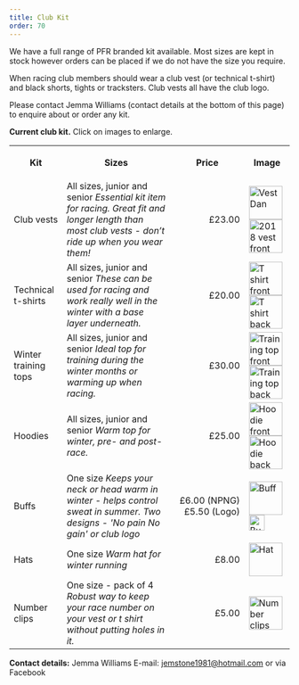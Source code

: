 ```yaml
---
title: Club Kit
order: 70
---
```

We have a full range of PFR branded kit available. Most sizes are kept in stock however orders can be placed if we do not have the size you require.

When racing club members should wear a club vest (or technical t-shirt) and black shorts, tights or tracksters. Club vests all have the club logo.

Please contact Jemma Williams (contact details at the bottom of this page) to enquire about or order any kit.

<strong>Current club kit.</strong>
 Click on images to enlarge.
<table>
<tbody>
<tr>
<th>Kit</th>
<th>Sizes</th>
<th>
<p align="center">Price</p>
</th>
<th>Image</th>
</tr>
<tr>
<td>Club vests</td>
<td>All sizes, junior and senior
<em>Essential kit item for racing. Great fit and longer length than most club vests - don’t ride up when you wear them!</em></td>
<td>
<p align="right">£23.00</p>
</td>
<td><a href="http://pfrac.co.uk/wp-content/uploads/2018/10/PFRAC-new-vest-Dan.jpg"><img class="alignnone size-full wp-image-34" src="http://pfrac.co.uk/wp-content/uploads/2018/10/PFRAC-new-vest-Dan.jpg" alt="Vest Dan" width="60" height="60"></a><a href="http://pfrac.co.uk/wp-content/uploads/2018/10/PFRAC-new-vest-front.jpg"><img class="alignnone size-full wp-image-34" src="http://pfrac.co.uk/wp-content/uploads/2018/10/PFRAC-new-vest-front.jpg" alt="2018 vest front" width="60" height="60"></a></td>
</tr>
<tr>
<td>Technical t-shirts</td>
<td>All sizes, junior and senior
<em>These can be used for racing and work really well in the winter with a base layer underneath.</em></td>
<td>
<p align="right">£20.00</p>
</td>
<td><a href="http://pfrac.co.uk/wp-content/uploads/2016/11/PFRAC-t-shirt-front.jpg"><img class="alignnone size-full wp-image-34" src="http://pfrac.co.uk/wp-content/uploads/2016/11/PFRAC-t-shirt-front.jpg" alt="T shirt front" width="60" height="60"></a><a href="http://pfrac.co.uk/wp-content/uploads/2016/11/PFRAC-t-shirt-back.jpg"><img class="alignnone size-full wp-image-34" src="http://pfrac.co.uk/wp-content/uploads/2016/11/PFRAC-t-shirt-back.jpg" alt="T shirt back" width="60" height="60"></a></td>
</tr>
<tr>
<td>Winter training tops</td>
<td>All sizes, junior and senior
<em>Ideal top for training during the winter months or warming up when racing.</em></td>
<td>
<p align="right">£30.00</p>
</td>
<td><a href="http://pfrac.co.uk/wp-content/uploads/2016/11/PFRAC-training-top-front.jpg"><img class="alignnone size-full wp-image-34" src="http://pfrac.co.uk/wp-content/uploads/2016/11/PFRAC-training-top-front.jpg" alt="Training top front" width="60" height="60"></a><a href="http://pfrac.co.uk/wp-content/uploads/2016/11/PFRAC-training-top-back.jpg"><img class="alignnone size-full wp-image-34" src="http://pfrac.co.uk/wp-content/uploads/2016/11/PFRAC-training-top-back.jpg" alt="Training top back" width="60" height="60"></a></td>
</tr>
<tr>
<td>Hoodies</td>
<td>All sizes, junior and senior
<em>Warm top for winter, pre- and post-race.</em></td>
<td>
<p align="right">£25.00</p>
</td>
<td><a href="http://pfrac.co.uk/wp-content/uploads/2016/11/PFRAC-hoodie-front.jpg"><img class="alignnone size-full wp-image-34" src="http://pfrac.co.uk/wp-content/uploads/2016/11/PFRAC-hoodie-front.jpg" alt="Hoodie front" width="60" height="60"></a><a href="http://pfrac.co.uk/wp-content/uploads/2016/11/PFRAC-hoodie-back.jpg"><img class="alignnone size-full wp-image-34" src="http://pfrac.co.uk/wp-content/uploads/2016/11/PFRAC-hoodie-back.jpg" alt="Hoodie back" width="60" height="60"></a></td>
</tr>
<tr>
<td>Buffs</td>
<td>One size
<em>Keeps your neck or head warm in winter - helps control sweat in summer.  Two designs - 'No pain No gain' or club logo</em></td>
<td>
<p align="right">£6.00&nbsp;(NPNG) £5.50&nbsp;(Logo)</p>
</td>
<td><a href="http://pfrac.co.uk/wp-content/uploads/2022/01/Buff3.jpg"><img class="alignnone size-full wp-image-34" src="http://pfrac.co.uk/wp-content/uploads/2022/01/Buff3.jpg" alt="Buff" width="60"></a><a href="http://pfrac.co.uk/wp-content/uploads/2021/10/PFR-Logo-Buff-576x1024.jpg"><img class="alignnone size-full wp-image-34" src="http://pfrac.co.uk/wp-content/uploads/2021/10/PFR-Logo-Buff-576x1024.jpg" alt="Buff" width="28"></a></td>
</tr>
<tr>
<td>Hats</td>
<td>One size
<em>Warm hat for winter running</em></td>
<td>
<p align="right">£8.00</p>
</td>
<td><a href="http://pfrac.co.uk/wp-content/uploads/2021/10/PFR-Hat-rotated.jpg"><img class="alignnone size-full wp-image-34" src="http://pfrac.co.uk/wp-content/uploads/2021/10/PFR-Hat-rotated.jpg" alt="Hat" width="60" height="60"></a></td>
</tr>
<tr>
<td>Number clips</td>
<td>One size - pack of 4
<em>Robust way to keep your race number on your vest or t shirt without putting holes in it.</em></td>
<td>
<p align="right">£5.00</p>
</td>
<td><a href="http://pfrac.co.uk/wp-content/uploads/2016/11/PFRAC-number-clips.jpg"><img class="alignnone size-full wp-image-34" src="http://pfrac.co.uk/wp-content/uploads/2016/11/PFRAC-number-clips.jpg" alt="Number clips" width="60" height="60"></a></td>
</tr>
</tbody>
</table>
<strong>Contact details:</strong>
Jemma Williams
 E-mail: <a href="mailto:jemstone1981@hotmail.com">jemstone1981@hotmail.com</a>
 or via Facebook